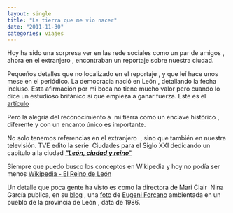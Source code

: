 ```yaml
---
layout: single
title: "La tierra que me vio nacer"
date: "2011-11-30"
categories: viajes
---
```


Hoy ha sido una sorpresa ver en las rede sociales como un par de amigos , ahora en el extranjero , encontraban un reportaje sobre nuestra ciudad.

Pequeños detalles que no localizado en el reportaje , y que leí hace unos mese en el periódico. La democracia nació en León , detallando la fecha incluso. Esta afirmación por mi boca no tiene mucho valor pero cuando lo dice un estudioso británico si que empieza a ganar fuerza. Este es el [artículo](https://www.publico.es/culturas/293847/la-democracia-nacio-en-leon "La democracia nacio en leon")

Pero la alegría del reconocimiento a  mi tierra como un enclave histórico , diferente y con un encanto único es importante.

No solo tenemos referencias en el extranjero  , sino que también en nuestra televisión. TVE edito la serie  Ciudades para el Siglo XXI dedicando un capitulo a la ciudad [**_"León, ciudad y reino_**"](https://www.rtve.es/alacarta/videos/ciudades-para-el-siglo-xxi/ciudades-para-siglo-xxi-leon-ciudad-reino/832267/ "Ciudades para siglo XXI leon ciudad reino")

Siempre que puedo busco los conceptos en Wikipedia y hoy no podía ser menos [Wikipedia - El Reino de León](https://es.wikipedia.org/wiki/Reino_de_Le%C3%B3n "Wikipedia - El Reino de Leon ")

Un detalle que poca gente ha visto es como la directora de Mari Clair  Nina García publica, en su [blog](https://www.ninagarcia.com "Nina Garcia") , una [foto](https://www.ninagarcia.com/post/11316413308/eugeni-forcano-village-peace-disturbed-fashion "Eugeni Forcano Village peace disturbed fashion") de [Eugeni Forcano](https://www.eugeniforcano.info/ "Eugeni Forcano") ambientada en un pueblo de la provincia de León , data de 1986.
